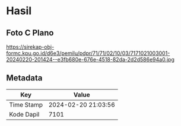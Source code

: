 # Hasil

## Foto C Plano

https://sirekap-obj-formc.kpu.go.id/d6e3/pemilu/pdpr/71/71/02/10/03/7171021003001-20240220-201424--e3fb680e-676e-4518-82da-2d2d586e94a0.jpg


## Metadata

| Key        | Value               |
| ---------- | ------------------- |
| Time Stamp | 2024-02-20 21:03:56 |
| Kode Dapil | 7101                |




